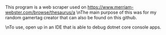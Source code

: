 This program is a web scraper used on https://www.merriam-webster.com/browse/thesaurus/a 
\nThe main purpose of this was for my random gamertag creator that can also be found on this github.

\nTo use, open up in an IDE that is able to debug dotnet core console apps.
